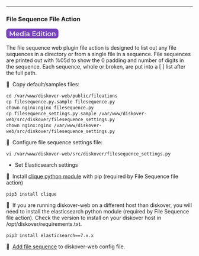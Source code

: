 ___
### File Sequence File Action

![Image: AJA Diskover Media Edition Label](images/button_edition_media.png)

The file sequence web plugin file action is designed to list out any file sequences in a directory or from a single file in a sequence. File sequences are printed out with %05d to show the 0 padding and number of digits in the sequence. Each sequence, whole or broken, are put into a [ ] list after the full path.

🔴 &nbsp;Copy default/samples files:
```
cd /var/www/diskover-web/public/fileations
cp filesequence.py.sample filesequence.py
chown nginx:nginx filesequence.py
cp filesequence_settings.py.sample /var/www/diskover-web/src/diskover/filesequence_settings.py
chown nginx:nginx /var/www/diskover-web/src/diskover/filesequence_settings.py
```

🔴 &nbsp;Configure file sequence settings file:
```
vi /var/www/diskover-web/src/diskover/filesequence_settings.py
```
- Set Elasticsearch settings

🔴 &nbsp;Install [clique python module](https://pypi.org/project/clique/) with pip (required by File Sequence file action)
```
pip3 install clique
```

🔴 &nbsp;If you are running diskover-web on a different host than diskover, you will need to install the elasticsearch python module (required by File Sequence file action). Check the version to install on your diskover host in /opt/diskover/requirements.txt.
```
pip3 install elasticsearch==7.x.x
```

🔴 &nbsp;[Add file sequence](https://docs.diskoverdata.com/diskover_configuration_and_administration_guide/#diskover-web-plugins-file-actions) to diskover-web config file.
